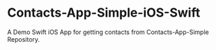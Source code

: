 # Contacts-App-Simple-iOS-Swift
A Demo Swift iOS App for getting contacts from Contacts-App-Simple Repository.
